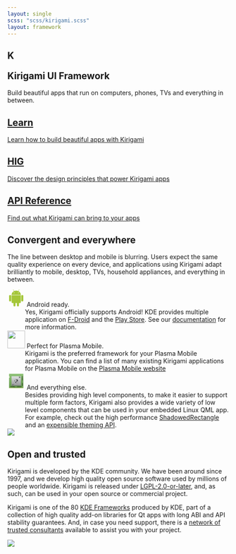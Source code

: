 ```yaml
---
layout: single
scss: "scss/kirigami.scss"
layout: framework
---
```


<div class="container-fluid">
<section class="kirigami-header">
  <h1><p class="header-logo">K</p>Kirigami UI Framework</h1>
  <p>Build beautiful apps that run on computers, phones, TVs and everything in between.</p>
</section>
</div>

<div>
  <div class="container text-center block-navs">
    <a href="/docs/getting-started/kirigami/" target="_blank" class="block-nav">
      <i class="icon icon_document-share"></i>
      <h2>Learn</h2>
      <p>Learn how to build beautiful apps with Kirigami</p>
    </a>
    <a href="https://hig.kde.org/" target="_blank" class="block-nav">
      <i class="icon icon_draw-watercolor"></i>
      <h2>HIG</h2>
      <p>Discover the design principles that power Kirigami apps</p>
    </a>
    <a href="https://api.kde.org/frameworks/kirigami/html/index.html" class="block-nav">
      <i class="icon icon_anchor"></i>
      <h2>API Reference</h2>
      <p>Find out what Kirigami can bring to your apps</p>
    </a>
  </div>
</div>

<section class="container mt-5">
  <div class="row">
    <div class="col-12 col-lg-6">
      <h2 class="h1 bold">Convergent and everywhere</h2>
      <p>The line between desktop and mobile is blurring. Users expect the same quality
      experience on every device, and applications using Kirigami adapt brilliantly to
      mobile, desktop, TVs, household appliances, and everything in between.</p>
      <div class="d-flex flex-column mt-4" style="gap: 1rem" >
        <div class="position-relative pl-5">
          <dt class="d-inline font-semibold text-gray-900">
            <svg xmlns="http://www.w3.org/2000/svg" xmlns:xlink="http://www.w3.org/1999/xlink" viewBox="-147 -70 294 345" class="position-absolute" width="40" height="40" style="top: 1px; left: 1px;"> <g fill="#a4c639"> <use stroke-width="14.4" xlink:href="#b" stroke="#FFF"/> <use xlink:href="#a" transform="scale(-1,1)"/> <g id="a" stroke="#FFF" stroke-width="7.2"> <rect rx="6.5" transform="rotate(29)" height="86" width="13" y="-86" x="14"/> <rect id="c" rx="24" height="133" width="48" y="41" x="-143"/> <use y="97" x="85" xlink:href="#c"/> </g> <g id="b"> <ellipse cy="41" rx="91" ry="84"/> <rect rx="22" height="182" width="182" y="20" x="-91"/> </g> </g> <g stroke="#FFF" stroke-width="7.2" fill="#FFF"> <path d="m-95 44.5h190"/><circle cx="-42" r="4"/><circle cx="42" r="4"/></g></svg>
            Android ready.
          </dt>
          <!-- space -->
          <dd class="d-inline">Yes, Kirigami officially supports Android! KDE provides multiple application on <a href="community.kde.org/Android/FDroid">F-Droid</a> and the <a href="https://play.google.com/store/apps/dev?id=4758894585905287660">Play Store</a>. See our <a href="/docs/build/android/">documentation</a> for more information.</dd>
        </div>
        <div class="position-relative pl-5">
          <dt class="d-inline font-semibold text-gray-900">
            <img src="https://plasma-mobile.org/img/logo.svg" alt="" height="40" class="position-absolute" style="top: 1px; left: 1px;">
            Perfect for Plasma Mobile.
          </dt>
          <!-- space -->
          <dd class="d-inline">Kirigami is the preferred framework for your Plasma Mobile application. You can find a list of many existing Kirigami applications for Plasma Mobile on the <a href="https://plasma-mobile.org/#applications">Plasma Mobile website</a></dd>
        </div>
        <div class="position-relative pl-5">
          <dt class="d-inline font-semibold text-gray-900">
            <svg width="40" height="40" class="position-absolute" style="top: 1px; left: 1px;"  version="1.1" viewBox="0 0 64 64"> <defs id="defs5455"> <linearGradient id="linearGradient4251-0"> <stop style="stop-color:#63984b" id="stop4253-4"/> <stop offset="1" style="stop-color:#8fc278" id="stop4255-2"/> </linearGradient> <linearGradient id="linearGradient4159"> <stop style="stop-color:#2a2c2f" id="stop4161"/> <stop offset="1" style="stop-color:#424649" id="stop4163"/> </linearGradient> <linearGradient  xlink:href="#linearGradient4251-0" id="linearGradient4291" y1="549.79797" y2="497.79797" x2="0" gradientUnits="userSpaceOnUse" gradientTransform="matrix(1 0 0 1 -376.57144 -491.79797)"/> <linearGradient  xlink:href="#linearGradient4219" id="linearGradient4337" y1="549.79797" y2="497.79797" gradientUnits="userSpaceOnUse" x2="0" gradientTransform="matrix(0.65384614 0 0 0.65384614 141.42858 181.31471)"/> <linearGradient  xlink:href="#linearGradient4227" id="linearGradient5093" y1="10" x1="7" y2="27" x2="24" gradientUnits="userSpaceOnUse" gradientTransform="matrix(1 0 0 1 392.57144 507.79797)"/> <linearGradient  id="linearGradient4227"> <stop style="stop-color:#292c2f" id="stop4229"/> <stop offset="1" style="stop-opacity:0" id="stop4231"/> </linearGradient> <linearGradient  xlink:href="#linearGradient4159" id="linearGradient5010" y1="536.79797" y2="522.79797" x2="0" gradientUnits="userSpaceOnUse" gradientTransform="matrix(1 0 0 1 8.00001 -8.00003)"/> <linearGradient  xlink:href="#linearGradient4227" id="linearGradient4383" y1="15" x1="15" y2="57" x2="57" gradientUnits="userSpaceOnUse"/> <linearGradient  id="linearGradient4219"> <stop style="stop-color:#999a9c" id="stop4221"/> <stop offset="1" style="stop-color:#dcdfdf" id="stop4223"/> </linearGradient> </defs> <metadata id="metadata5458"/> <g inkscape:label="Capa 1" inkscape:groupmode="layer" id="layer1" transform="matrix(1 0 0 1 -376.57144 -491.79797)"> <path style="fill:#dce269;fill-rule:evenodd" id="path4346" d="M 6 15 L 6 16 L 9.1992188 18.400391 L 10 18 L 6 15 z " transform="matrix(1 0 0 1 376.57144 491.79797)"/> <path style="fill:url(#linearGradient4291)" id="rect4283" d="M 6 6 L 6 15 L 10 18 L 6 20 L 6 58 L 58 58 L 58 6 L 6 6 z " transform="matrix(1 0 0 1 376.57144 491.79797)"/> <path style="fill:url(#linearGradient4383);opacity:0.2;fill-rule:evenodd" id="path4378" d="M 49 15 L 15 49 L 24 58 L 58 58 L 58 24 L 49 15 z " transform="matrix(1 0 0 1 376.57144 491.79797)"/> <rect width="52" x="382.57144" y="548.79773" height="1" style="fill:#dce269" id="rect4293"/> <path inkscape:connector-curvature="0" style="color:#000000" id="path4303-6" d="m 427.57143,543.79797 0,1 -1,0 0,-1 1,0 z m -1,1 0,1 -1,0 0,-1 1,0 z m -1,0 -1,0 0,-1 1,0 0,1 z m -1,0 0,1 -1,0 0,-1 1,0 z m -1,0 -1,0 0,-1 1,0 0,1 z m -1,0 0,1 -1,0 0,-1 1,0 z m -1,0 -1,0 0,-1 1,0 0,1 z m -1,0 0,1 -1,0 0,-1 1,0 z m -1,0 -1,0 0,-1 1,0 0,1 z m -1,0 0,1 -1,0 0,-1 1,0 z m -1,0 -1,0 0,-1 1,0 0,1 z m -1,0 0,1 -1,0 0,-1 1,0 z m -1,0 -1,0 0,-1 1,0 0,1 z m -1,0 0,1 -1,0 0,-1 1,0 z m -1,0 -1,0 0,-1 1,0 0,1 z m -1,0 0,1 -1,0 0,-1 1,0 z"/> <path inkscape:connector-curvature="0" style="fill:#e6ea97;fill-rule:evenodd" id="path4317" d="m 431.57143,543.79797 -2,2 2,0 0,-2 z"/> <path inkscape:connector-curvature="0" style="color:#000000" id="path4331" d="m 387.57143,543.79797 0,1 1,0 0,-1 -1,0 z m 1,1 0,1 1,0 0,-1 -1,0 z m 1,0 1,0 0,-1 -1,0 0,1 z m 1,0 0,1 1,0 0,-1 -1,0 z m 1,0 1,0 0,-1 -1,0 0,1 z m 1,0 0,1 1,0 0,-1 -1,0 z m 1,0 1,0 0,-1 -1,0 0,1 z m 1,0 0,1 1,0 0,-1 -1,0 z m 1,0 1,0 0,-1 -1,0 0,1 z m 1,0 0,1 1,0 0,-1 -1,0 z m 1,0 1,0 0,-1 -1,0 0,1 z m 1,0 0,1 1,0 0,-1 -1,0 z m 1,0 1,0 0,-1 -1,0 0,1 z m 1,0 0,1 1,0 0,-1 -1,0 z m 1,0 1,0 0,-1 -1,0 0,1 z m 1,0 0,1 1,0 0,-1 -1,0 z"/> <path inkscape:connector-curvature="0" style="color:#000000" id="path4333" d="m 432.57143,521.79797 -1,0 0,-1 1,0 0,1 z m -1,-1 -1,0 0,-1 1,0 0,1 z m 0,-1 0,-1 1,0 0,1 -1,0 z m 0,-1 -1,0 0,-1 1,0 0,1 z m 0,-1 0,-1 1,0 0,1 -1,0 z m 0,-1 -1,0 0,-1 1,0 0,1 z m 0,-1 0,-1 1,0 0,1 -1,0 z m 0,-1 -1,0 0,-1 1,0 0,1 z m 0,-1 0,-1 1,0 0,1 -1,0 z m 0,-1 -1,0 0,-1 1,0 0,1 z m 0,-1 0,-1 1,0 0,1 -1,0 z m 0,-1 -1,0 0,-1 1,0 0,1 z m 0,-1 0,-1 1,0 0,1 -1,0 z m 0,-1 -1,0 0,-1 1,0 0,1 z m 0,-1 0,-1 1,0 0,1 -1,0 z m 0,-1 -1,0 0,-1 1,0 0,1 z"/> <rect width="34" x="391.57144" y="506.79797" height="34" style="fill:url(#linearGradient4337)" id="rect4335"/> <path inkscape:connector-curvature="0" style="color:#000000" id="path4339" d="m 54,40 0,1 1,0 0,-1 z m 1,1 0,1 1,0 0,-1 z m 0,1 -1,0 0,1 1,0 z m 0,1 0,1 1,0 0,-1 z m 0,1 -1,0 0,1 1,0 z m 0,1 0,1 1,0 0,-1 z m 0,1 -1,0 0,1 1,0 z m 0,1 0,1 1,0 0,-1 z m 0,1 -1,0 0,1 1,0 z" transform="matrix(1 0 0 1 376.57144 491.79797)"/> <path inkscape:connector-curvature="0" style="fill:url(#linearGradient5093);opacity:0.2;fill-rule:evenodd" id="path5074" d="m 404.57144,516.89758 0,1.5 7.2168,7.18359 -1.2168,1.2168 7,7 0,-10 -2,-2 -2.5332,2.5332 -7.4668,-7.43359 -1,0 z m -2,5.40039 0,2.19922 4,3.97461 0,2.32617 7,7 4,0 0,-1.58008 -14,-13.91992 -1,0 z"/> <path inkscape:connector-curvature="0" style="fill:url(#linearGradient5010)" id="path4783" d="m 405.07144,516.79797 c -0.48475,0 -0.875,0.39025 -0.875,0.875 0,0.48475 0.39025,0.875 0.875,0.875 0.48475,0 0.875,-0.39025 0.875,-0.875 0,-0.48475 -0.39025,-0.875 -0.875,-0.875 z m 5.5,0 -2,2 3,3 -3,3 2,2 3,-3 2,-2 -2,-2 -3,-3 z m -7.6875,5.25 c -0.72712,0 -1.3125,0.58537 -1.3125,1.3125 0,0.72712 0.58538,1.3125 1.3125,1.3125 0.72713,0 1.3125,-0.58538 1.3125,-1.3125 0,-0.72713 -0.58537,-1.3125 -1.3125,-1.3125 z m 3.9375,5.25 c -0.9695,0 -1.75,0.7805 -1.75,1.75 0,0.9695 0.7805,1.75 1.75,1.75 0.9695,0 1.75,-0.7805 1.75,-1.75 0,-0.9695 -0.7805,-1.75 -1.75,-1.75 z"/> <rect width="34" x="391.57144" y="539.79797" height="0.999996" style="fill:#616365" id="rect4167"/> <rect width="8" x="393.57144" y="535.79797" height="1" style="fill:#484a4b" id="rect4172"/> <rect width="4" x="393.57144" y="537.79797" height="1" style="fill:#484a4b" id="rect4174"/> <path style="fill:#484a4b" id="rect4176" d="M 42 16 L 42 17 L 43 17 L 44 17 L 44 16 L 43 16 L 42 16 z M 44 17 L 44 18 L 43 18 L 42 18 L 42 19 L 42 20 L 42 21 L 43 21 L 43 20 L 43 19 L 44 19 L 44 20 L 44 21 L 45 21 L 46 21 L 47 21 L 47 20 L 46 20 L 46 19 L 45 19 L 45 18 L 46 18 L 46 17 L 45 17 L 44 17 z M 46 17 L 47 17 L 47 16 L 46 16 L 46 17 z M 46 18 L 46 19 L 47 19 L 47 18 L 46 18 z " transform="matrix(1 0 0 1 376.57144 491.79797)"/> </g> </svg>
            And everything else.
          </dt>
          <!-- space -->
          <dd class="d-inline">Besides providing high level components, to make it easier to support multiple form factors, Kirigami also provides a wide variety of low level components that can be used in your embedded Linux QML app. For example, check out the high performance <a href="https://api.kde.org/frameworks/kirigami/html/classShadowedRectangle.html">ShadowedRectangle</a> and an <a href="/docs/getting-started/kirigami/style-colors/">expensible theming API</a>.</dd>
        </div>
      </div>
    </div>
    <div class="col-12 col-lg-6">
      <img src="tokodon-desktop.png" class="img-fluid kirigami-devices"/>
    </div>
   </div>
   <div class="row">
    <div class="col-12 col-lg-6 mt-5 order-0 order-lg-2">
      <h2 class="h1 bold">Open and trusted</h2>
      <p>Kirigami is developed by the KDE community. We have been around since 1997, and we develop high quality open source software used by millions of people worldwide. Kirigami is released under <a href="https://invent.kde.org/frameworks/kirigami/-/tree/master/LICENSES/LGPL-2.0-or-later.txt">LGPL-2.0-or-later</a>, and, as such, can be used in your open source or commercial project.</p>
      <p>Kirigami is one of the 80 <a href="/products/frameworks">KDE Frameworks</a> produced by KDE, part of a collection of high quality add-on libraries for Qt apps with long ABI and API stability guarantees. And, in case you need support, there is a <a href="ev.kde.org/consultants/">network of trusted consultants</a> available to assist you with your project.</p>
    </div>
    <div class="col-12 col-lg-6 mt-5">
      <img src="neochat.png" class="img-fluid kirigami-devices"/>
    </div>
  </div>
</section>
